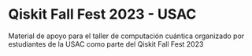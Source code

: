 # Qiskit Fall Fest 2023 - USAC 
Material de apoyo para el taller de computación cuántica organizado por estudiantes de la USAC como parte del Qiskit Fall Fest 2023
